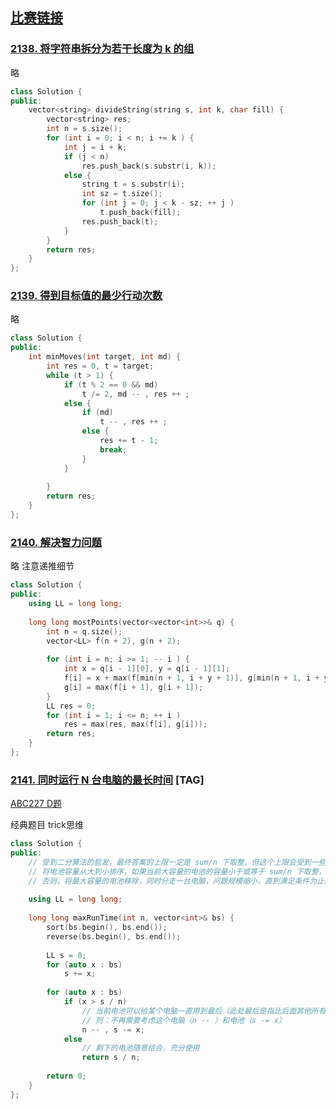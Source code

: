 ## [比赛链接](https://leetcode.cn/contest/weekly-contest-276/)


### [2138. 将字符串拆分为若干长度为 k 的组](https://leetcode.cn/problems/divide-a-string-into-groups-of-size-k/)

略

```c++
class Solution {
public:
    vector<string> divideString(string s, int k, char fill) {
        vector<string> res;
        int n = s.size();
        for (int i = 0; i < n; i += k ) {
            int j = i + k;
            if (j < n)
                res.push_back(s.substr(i, k));
            else {
                string t = s.substr(i);
                int sz = t.size();
                for (int j = 0; j < k - sz; ++ j )
                    t.push_back(fill);
                res.push_back(t);
            }
        }
        return res;
    }
};
```


### [2139. 得到目标值的最少行动次数](https://leetcode.cn/problems/minimum-moves-to-reach-target-score/)

略

```c++
class Solution {
public:
    int minMoves(int target, int md) {
        int res = 0, t = target;
        while (t > 1) {
            if (t % 2 == 0 && md)
                t /= 2, md -- , res ++ ;
            else {
                if (md)
                    t -- , res ++ ;
                else {
                    res += t - 1;
                    break;
                }
            }
                
        }
        return res;
    }
};
```

### [2140. 解决智力问题](https://leetcode.cn/problems/solving-questions-with-brainpower/)

略 注意递推细节

```c++
class Solution {
public:
    using LL = long long;
    
    long long mostPoints(vector<vector<int>>& q) {
        int n = q.size();
        vector<LL> f(n + 2), g(n + 2);
        
        for (int i = n; i >= 1; -- i ) {
            int x = q[i - 1][0], y = q[i - 1][1];
            f[i] = x + max(f[min(n + 1, i + y + 1)], g[min(n + 1, i + y + 1)]);
            g[i] = max(f[i + 1], g[i + 1]);
        }
        LL res = 0;
        for (int i = 1; i <= n; ++ i )
            res = max(res, max(f[i], g[i]));
        return res;
    }
};
```

### [2141. 同时运行 N 台电脑的最长时间](https://leetcode.cn/problems/maximum-running-time-of-n-computers/) [TAG]

[ABC227 D题](https://leetcode.cn/link/?target=https://atcoder.jp/contests/abc227/tasks/abc227_d)

经典题目 trick思维

```c++
class Solution {
public:
    // 受到二分算法的启发，最终答案的上限一定是 sum/n 下取整，但这个上限会受到一些高容量电池的限制无法达到。
    // 将电池容量从大到小排序，如果当前大容量的电池的容量小于或等于 sum/n 下取整，则根据二分法的结论，最终是可以达到这个上限的。
    // 否则，将最大容量的电池移除，同时分走一台电脑，问题规模缩小，直到满足条件为止。
    
    using LL = long long;
    
    long long maxRunTime(int n, vector<int>& bs) {
        sort(bs.begin(), bs.end());
        reverse(bs.begin(), bs.end());
        
        LL s = 0;
        for (auto x : bs)
            s += x;
        
        for (auto x : bs)
            if (x > s / n)
                // 当前电池可以给某个电脑一直用到最后（此处最后是指比后面其他所有的时间都长）
                // 则：不再需要考虑这个电脑（n -- ）和电池（s -= x）
                n -- , s -= x;
            else
                // 剩下的电池随意结合，充分使用
                return s / n;
        
        return 0;
    }
};
```
